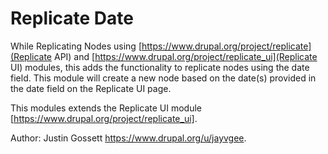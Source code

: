 # Replicate Date


While Replicating Nodes using
[https://www.drupal.org/project/replicate](Replicate API) and
[https://www.drupal.org/project/replicate_ui](Replicate UI) modules,
this adds the functionality to replicate nodes using the date field.
This module will create a new node based on the date(s) provided in the
date field on the Replicate UI page.

This modules extends the Replicate UI module
[https://www.drupal.org/project/replicate_ui].

Author: Justin Gossett <https://www.drupal.org/u/jayvgee>.
